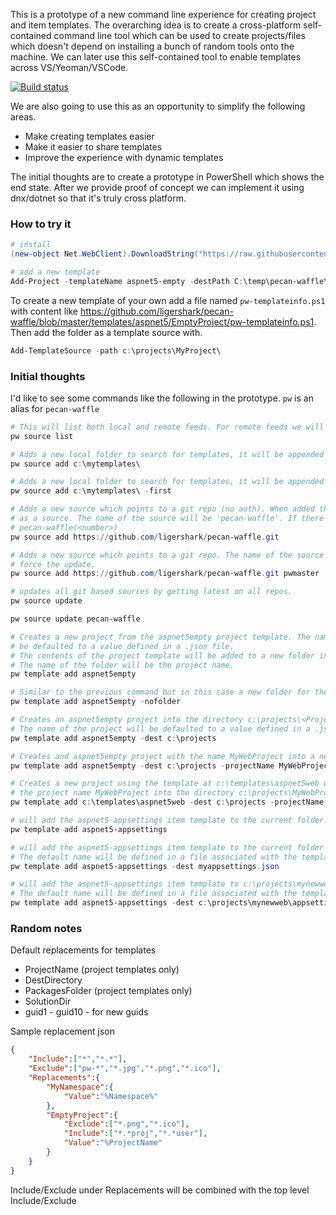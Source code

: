 This is a prototype of a new command line experience for creating project and item templates. The overarching idea is to create a cross-platform self-contained
command line tool which can be used to create projects/files which doesn't depend on installing a bunch of random tools onto the machine. We can later use this
self-contained tool to enable templates across VS/Yeoman/VSCode.

[![Build status](https://ci.appveyor.com/api/projects/status/yrif6mr7ep1yt6ct?svg=true)](https://ci.appveyor.com/project/sayedihashimi/pecan-waffle)

We are also going to use this as an opportunity to simplify the following areas.

 - Make creating templates easier
 - Make it easier to share templates 
 - Improve the experience with dynamic templates
 
The initial thoughts are to create a prototype in PowerShell which shows the end state. After we provide proof of concept we can implement it
using dnx/dotnet so that it's truly cross platform.

### How to try it

```powershell
# install
(new-object Net.WebClient).DownloadString("https://raw.githubusercontent.com/ligershark/pecan-waffle/master/install.ps1") | iex

# add a new template
Add-Project -templateName aspnet5-empty -destPath C:\temp\pecan-waffle\dest\02
```

To create a new template of your own add a file named `pw-templateinfo.ps1` with content like https://github.com/ligershark/pecan-waffle/blob/master/templates/aspnet5/EmptyProject/pw-templateinfo.ps1. Then add the folder as a template source with.

```powershell
Add-TemplateSource -path c:\projects\MyProject\
```

### Initial thoughts
 
I'd like to see some commands like the following in the prototype. `pw` is an alias for `pecan-waffle`
 
```powershell
# This will list both local and remote feeds. For remote feeds we will display the url as well as the local folder where the items were cloned.
pw source list

# Adds a new local folder to search for templates, it will be appended to the bottom of the list.
pw source add c:\mytemplates\

# Adds a new local folder to search for templates, it will be appended to the top of the list (searched is from top->bottom)
pw source add c:\mytemplates\ -first

# Adds a new source which points to a git repo (no auth). When added the repo will be cloned to the localmachine. Then that folder will be added
# as a source. The name of the source will be 'pecan-waffle'. If there exists a source with that name and a different url the name will be
# pecan-waffle(<number>)
pw source add https://github.com/ligershark/pecan-waffle.git 

# Adds a new source which points to a git repo. The name of the source will be pwmaster. If there exists pwmaster then you'll have to pass -force to
# force the update.
pw source add https://github.com/ligershark/pecan-waffle.git pwmaster

# updates all git based sources by getting latest on all repos.
pw source update

pw source update pecan-waffle

# Creates a new project from the aspnet5empty project template. The name of the project will
# be defaulted to a value defined in a .json file.
# The contents of the project template will be added to a new folder in the current working directory.
# The name of the folder will be the project name.
pw template add aspnet5empty

# Similar to the previous command but in this case a new folder for the Project will not be created. 
pw template add aspnet5empty -nofolder

# Creates an aspnet5empty project into the directory c:\projects\<ProjetName>.
# The name of the project will be defaulted to a value defined in a .json file.
pw template add aspnet5empty -dest c:\projects

# Creates and aspnet5empty project with the name MyWebProject into a new folder at c:\projects\MyWebProject
pw template add aspnet5empty -dest c:\projects -projectName MyWebProject

# Creates a new project using the template at c:\templates\aspnet5web with a 
# the project name MyWebProject into the directory c:\projects\MyWebProject 
pw template add c:\templates\aspnet5web -dest c:\projects -projectName MyWebProject

# will add the aspnet5-appsettings item template to the current folder. The default name will be defined in a file associated with the template.
pw template add aspnet5-appsettings

# will add the aspnet5-appsettings item template to the current folder with the name myappsettings.json
# The default name will be defined in a file associated with the template.
pw template add aspnet5-appsettings -dest myappsettings.json

# will add the aspnet5-appsettings item template to c:\projects\mynewweb\appsettings.json
# The default name will be defined in a file associated with the template.
pw template add aspnet5-appsettings -dest c:\projects\mynewweb\appsettings.json


 ```

### Random notes

Default replacements for templates

 - ProjectName (project templates only)
 - DestDirectory
 - PackagesFolder (project templates only)
 - SolutionDir
 - guid1 - guid10 - for new guids


Sample replacement json

```json
{
	"Include":["*","*.*"],
    "Exclude":["pw-*","*.jpg","*.png","*.ico"],
    "Replacements":{
        "MyNamespace":{
            "Value":"%Namespace%"
        },
        "EmptyProject":{
            "Exclude":["*.png","*.ico"],
            "Include":["*.*proj","*.*user"],
            "Value":"%ProjectName"
        }
    }
}
```

Include/Exclude under Replacements will be combined with the top level Include/Exclude
